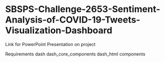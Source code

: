 # SBSPS-Challenge-2653-Sentiment-Analysis-of-COVID-19-Tweets-Visualization-Dashboard
Link for PowerPoint Presentation on project


Requirements
dash
dash_core_components
dash_html components
